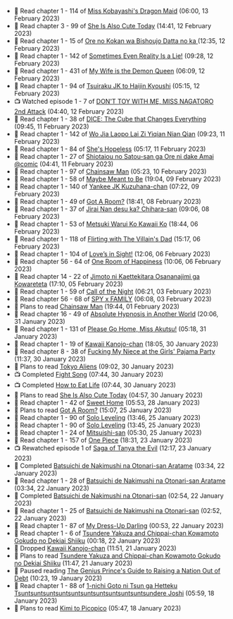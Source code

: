 <!-- ANILIST_ACTIVITY:start -->

-   📖 Read chapter 1 - 114 of [Miss Kobayashi's Dragon Maid](https://anilist.co/manga/86303) (06:00, 13 February 2023)
-   📖 Read chapter 3 - 99 of [She Is Also Cute Today](https://anilist.co/manga/112378) (14:41, 12 February 2023)
-   📖 Read chapter 1 - 15 of [Ore no Kokan wa Bishoujo Datta no ka ](https://anilist.co/manga/147902) (12:35, 12 February 2023)
-   📖 Read chapter 1 - 142 of [Sometimes Even Reality Is a Lie!](https://anilist.co/manga/113076) (09:28, 12 February 2023)
-   📖 Read chapter 1 - 431 of [My Wife is the Demon Queen](https://anilist.co/manga/107966) (06:09, 12 February 2023)
-   📖 Read chapter 1 - 94 of [Tsuiraku JK to Haijin Kyoushi](https://anilist.co/manga/99737) (05:15, 12 February 2023)
-   📺 Watched episode 1 - 7 of [DON'T TOY WITH ME, MISS NAGATORO 2nd Attack](https://anilist.co/anime/140596) (04:40, 12 February 2023)
-   📖 Read chapter 1 - 38 of [DICE: The Cube that Changes Everything](https://anilist.co/manga/85208) (09:45, 11 February 2023)
-   📖 Read chapter 1 - 142 of [Wo Jia Laopo Lai Zi Yiqian Nian Qian](https://anilist.co/manga/146267) (09:23, 11 February 2023)
-   📖 Read chapter 1 - 84 of [She's Hopeless](https://anilist.co/manga/126944) (05:17, 11 February 2023)
-   📖 Read chapter 1 - 27 of [Shiotaiou no Satou-san ga Ore ni dake Amai @comic](https://anilist.co/manga/123130) (04:41, 11 February 2023)
-   📖 Read chapter 1 - 97 of [Chainsaw Man](https://anilist.co/manga/105778) (05:23, 10 February 2023)
-   📖 Read chapter 1 - 58 of [Maybe Meant to Be](https://anilist.co/manga/146139) (19:04, 09 February 2023)
-   📖 Read chapter 1 - 140 of [Yankee JK Kuzuhana-chan](https://anilist.co/manga/116822) (07:22, 09 February 2023)
-   📖 Read chapter 1 - 49 of [Got A Room?](https://anilist.co/manga/129808) (18:41, 08 February 2023)
-   📖 Read chapter 1 - 37 of [Jirai Nan desu ka? Chihara-san](https://anilist.co/manga/137714) (09:06, 08 February 2023)
-   📖 Read chapter 1 - 53 of [Metsuki Warui Ko Kawaii Ko](https://anilist.co/manga/143936) (18:44, 06 February 2023)
-   📖 Read chapter 1 - 118 of [Flirting with The Villain's Dad](https://anilist.co/manga/117581) (15:17, 06 February 2023)
-   📖 Read chapter 1 - 104 of [Love’s in Sight!](https://anilist.co/manga/107445) (12:06, 06 February 2023)
-   📖 Read chapter 56 - 64 of [One Room of Happiness](https://anilist.co/manga/100557) (10:06, 06 February 2023)
-   📖 Read chapter 14 - 22 of [Jimoto ni Kaettekitara Osananajimi ga Kowareteta](https://anilist.co/manga/150890) (17:10, 05 February 2023)
-   📖 Read chapter 1 - 59 of [Call of the Night](https://anilist.co/manga/111233) (06:21, 03 February 2023)
-   📖 Read chapter 56 - 68 of [SPY x FAMILY](https://anilist.co/manga/108556) (06:08, 03 February 2023)
-   📖 Plans to read [Chainsaw Man](https://anilist.co/manga/105778) (19:44, 01 February 2023)
-   📖 Read chapter 16 - 49 of [Absolute Hypnosis in Another World](https://anilist.co/manga/145575) (20:06, 31 January 2023)
-   📖 Read chapter 1 - 131 of [Please Go Home, Miss Akutsu!](https://anilist.co/manga/113501) (05:18, 31 January 2023)
-   📖 Read chapter 1 - 19 of [Kawaii Kanojo-chan](https://anilist.co/manga/144155) (18:05, 30 January 2023)
-   📖 Read chapter 8 - 38 of [Fucking My Niece at the Girls' Pajama Party](https://anilist.co/manga/128678) (11:37, 30 January 2023)
-   📖 Plans to read [Tokyo Aliens](https://anilist.co/manga/123657) (09:02, 30 January 2023)
-   📺 Completed [Fight Song](https://anilist.co/anime/159110) (07:44, 30 January 2023)
-   📺 Completed [How to Eat Life](https://anilist.co/anime/118857) (07:44, 30 January 2023)
-   📖 Plans to read [She Is Also Cute Today](https://anilist.co/manga/112378) (04:57, 30 January 2023)
-   📖 Read chapter 1 - 42 of [Sweet Home](https://anilist.co/manga/100954) (05:53, 28 January 2023)
-   📖 Plans to read [Got A Room?](https://anilist.co/manga/129808) (15:07, 25 January 2023)
-   📖 Read chapter 1 - 90 of [Solo Leveling](https://anilist.co/manga/105398) (13:46, 25 January 2023)
-   📖 Read chapter 1 - 90 of [Solo Leveling](https://anilist.co/manga/105398) (13:45, 25 January 2023)
-   📖 Read chapter 1 - 24 of [Mitsuishi-san](https://anilist.co/manga/126488) (05:30, 25 January 2023)
-   📖 Read chapter 1 - 157 of [One Piece](https://anilist.co/manga/30013) (18:31, 23 January 2023)
-   📺 Rewatched episode 1 of [Saga of Tanya the Evil](https://anilist.co/anime/21613) (12:17, 23 January 2023)
-   📖 Completed [Batsuichi de Nakimushi na Otonari-san Aratame](https://anilist.co/manga/149291) (03:34, 22 January 2023)
-   📖 Read chapter 1 - 28 of [Batsuichi de Nakimushi na Otonari-san Aratame](https://anilist.co/manga/149291) (03:34, 22 January 2023)
-   📖 Completed [Batsuichi de Nakimushi na Otonari-san](https://anilist.co/manga/139841) (02:54, 22 January 2023)
-   📖 Read chapter 1 - 25 of [Batsuichi de Nakimushi na Otonari-san](https://anilist.co/manga/139841) (02:52, 22 January 2023)
-   📖 Read chapter 1 - 87 of [My Dress-Up Darling](https://anilist.co/manga/101583) (00:53, 22 January 2023)
-   📖 Read chapter 1 - 6 of [Tsundere Yakuza and Chippai-chan Kowamoto Gokudo no Dekiai Shiiku](https://anilist.co/manga/132661) (00:18, 22 January 2023)
-   📖 Dropped [Kawaii Kanojo-chan](https://anilist.co/manga/144155) (11:51, 21 January 2023)
-   📖 Plans to read [Tsundere Yakuza and Chippai-chan Kowamoto Gokudo no Dekiai Shiiku](https://anilist.co/manga/132661) (11:47, 21 January 2023)
-   📖 Paused reading [The Genius Prince's Guide to Raising a Nation Out of Debt](https://anilist.co/manga/124374) (10:23, 19 January 2023)
-   📖 Read chapter 1 - 88 of [1-nichi Goto ni Tsun ga Hetteku Tsuntsuntsuntsuntsuntsuntsuntsuntsuntsuntsundere Joshi](https://anilist.co/manga/152855) (05:59, 18 January 2023)
-   📖 Plans to read [Kimi to Picopico](https://anilist.co/manga/131287) (05:47, 18 January 2023)

<!-- ANILIST_ACTIVITY:end -->
